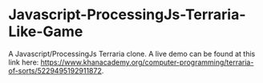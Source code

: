 # Javascript-ProcessingJs-Terraria-Like-Game
A Javascript/ProcessingJs Terraria clone. A live demo can be found at this link here: https://www.khanacademy.org/computer-programming/terraria-of-sorts/5229495192911872.
